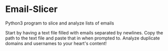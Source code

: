 # Email-Slicer
Python3 program to slice and analyze lists of emails

Start by having a text file filled with emails separated by newlines.
Copy the path to the text file and paste that in when prompted to.
Analyze duplicate domains and usernames to your heart's content!

